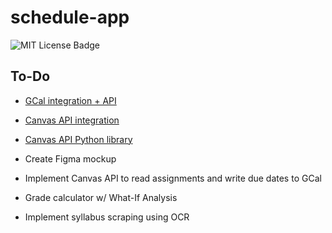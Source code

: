 # schedule-app
![MIT License Badge](https://img.shields.io/badge/License-MIT-yellow)

## To-Do
- [GCal integration + API](https://developers.google.com/calendar/api/guides/overview)
- [Canvas API integration](https://canvas.instructure.com/doc/api/)
- [Canvas API Python library](https://github.com/ucfopen/canvasapi/blob/524bfd707326dc6d154f886f0f2270d19fd1ffa1/README.md#installation)
- Create Figma mockup
- Implement Canvas API to read assignments and write due dates to GCal

- Grade calculator w/ What-If Analysis
- Implement syllabus scraping using OCR
